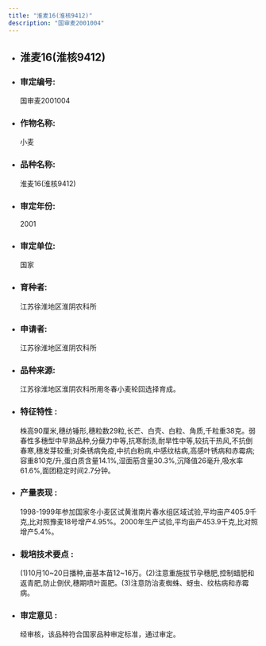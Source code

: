 ```yaml
---
title: "淮麦16(淮核9412)"
description: "国审麦2001004"
---
```

* ## 淮麦16(淮核9412)
* ###  审定编号:  
   国审麦2001004

*  ### 作物名称:  
   小麦

*   ###  品种名称: 
    淮麦16(淮核9412)

*   ### 审定年份: 
    2001

*   ### 审定单位:  
    国家

*   ### 育种者:  
    江苏徐淮地区淮阴农科所

*   ### 申请者:  
    江苏徐淮地区淮阴农科所

*   ### 品种来源:  
    江苏徐淮地区淮阴农科所用冬春小麦轮回选择育成。

*   ### 特征特性 : 
    株高90厘米,穗纺锤形,穗粒数29粒,长芒、白壳、白粒、角质,千粒重38克。弱春性多穗型中早熟品种,分蘖力中等,抗寒耐渍,耐旱性中等,较抗干热风,不抗倒春寒,穗发芽较重;对条锈病免疫,中抗白粉病,中感纹枯病,高感叶锈病和赤霉病;容重810克/升,蛋白质含量14.1%,湿面筋含量30.3%,沉降值26毫升,吸水率61.6%,面团稳定时间2.7分钟。

*   ### 产量表现 : 
    1998-1999年参加国家冬小麦区试黄淮南片春水组区域试验,平均亩产405.9千克,比对照豫麦18号增产4.95%。2000年生产试验,平均亩产453.9千克,比对照增产5.4%。

*   ### 栽培技术要点 : 
    (1)10月10~20日播种,亩基本苗12~16万。(2)注意重施拔节孕穗肥,控制蜡肥和返青肥,防止倒伏,穗期喷叶面肥。(3)注意防治麦蜘蛛、蚜虫、纹枯病和赤霉病。

*   ### 审定意见 : 
    经审核，该品种符合国家品种审定标准，通过审定。
